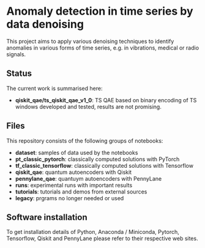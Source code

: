 # Anomaly detection in time series by data denoising
This project aims to apply various denoising techniques to identify anomalies in
various forms of time series, e.g. in vibrations, medical or radio signals.

## Status
The current work is summarised here:

- **qiskit_qae/ts_qiskit_qae_v1_0**: TS QAE based on binary encoding of TS windows developed and tested, results are not promising.

## Files
This repository consists of the following groups of notebooks:

- **dataset**: samples of data used by the notebooks
- **pt_classic_pytorch**: classically computed solutions with PyTorch
- **tf_classic_tensorflow**: classically computed solutions with Tensorflow
- **qiskit_qae**: quantum autoencoders with Qiskit
- **pennylane_qae**: quantuym autoencoders with PennyLane
- **runs**: experimental runs with important results
- **tutorials**: tutorials and demos from external sources
- **legacy**: prgrams no longer needed or used

## Software installation
To get installation details of Python, Anaconda / Miniconda, Pytorch, Tensorflow, Qiskit and PennyLane 
please refer to their respective web sites.
